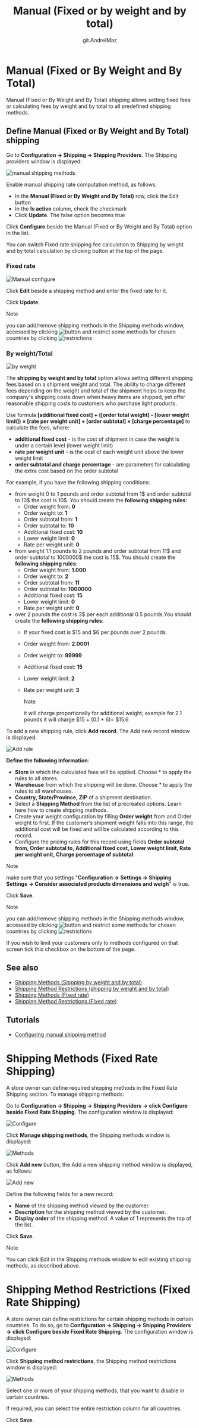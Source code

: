 ﻿---
title: Manual (Fixed or by weight and by total)
uid: en/getting-started/configure-shipping/shipping-providers/manual
author: git.AndreiMaz
contributors: git.rajupaladiya, git.DmitriyKulagin, git.exileDev
---

# Manual (Fixed or By Weight and By Total)

Manual (Fixed or By Weight and By Total) shipping allows setting fixed fees or calculating fees by weight and by total to all predefined shipping methods.

## Define Manual (Fixed or By Weight and By Total) shipping

Go to **Configuration → Shipping → Shipping Providers**. The Shipping providers window is displayed:

![manual shipping methods](_static/manual/manual-shipping-rate-methods.png)

Enable manual shipping rate computation method, as follows:

* In the **Manual (Fixed or By Weight and By Total)** row, click the Edit button
* In the **Is active** column, check the checkmark
* Click **Update**. The false option becomes true

Click **Configure** beside the Manual (Fixed or By Weight and By Total) option in the list.

You can switch Fixed rate shipping fee calculation to Shipping by weight and by total calculation by clicking button at the top of the page.

### Fixed rate

![Manual configure](_static/manual/manual-shipping-confugure.png)

Click **Edit** beside a shipping method and enter the fixed rate for it.

Click **Update**.

> [!NOTE]
> 
> you can add/remove shipping methods in the Shipping methods window, accessed by clicking ![button](_static/manual/manual-shipping-manage-button.png) and restrict some methods for chosen countries by clicking ![restrictions](_static/manual/manual-shipping-restrictions.png)

### By weight/Total

![by weight](_static/manual/manual-shipping-by-weight-total.png)

The **shipping by weight and by total** option allows setting different shipping fees based on a shipment weight and total. The ability to charge different fees depending on the weight and total of the shipment helps to keep the company's shipping costs down when heavy items are shipped, yet offer reasonable shipping costs to customers who purchase light products.

Use formula **[additional fixed cost] + ([order total weight] - [lower weight limit]) &times; [rate per weight unit] + [order subtotal] &times; [charge percentage]** to calculate the fees, where:

* **additional fixed cost** - is the cost of shipment in case the weight is under a certain level (lower weight limit)
* **rate per weight unit** - is the cost of each weight unit above the lower weight limit
* **order subtotal and charge percentage** - are parameters for calculating the extra cost based on the order subtotal

For example, if you have the following shipping conditions:

* from weight 0 to 1 pounds and order subtotal from 1$ and order subtotal to 10$ the cost is 10$. You should create the **following shipping rules**:
  * Order weight from: **0**
  * Order weight to: **1**
  * Order subtotal from: **1**
  * Order subtotal to: **10**
  * Additional fixed cost: **10**
  * Lower weight limit: **0**
  * Rate per weight unit: **0**
* from weight 1.1 pounds to 2 pounds and order subtotal from 11$ and order subtotal to 1000000$ the cost is 15$. You should create the **following shipping rules**:
  * Order weight from: **1.000**
  * Order weight to: **2**
  * Order subtotal from: **11**
  * Order subtotal to: **1000000**
  * Additional fixed cost: **15**
  * Lower weight limit: **0**
  * Rate per weight unit: **0**
* over 2 pounds the cost is 3$ per each additional 0.5 pounds.You should create the **following shipping rules**:
  * If your fixed cost is $15 and $6 per pounds over 2 pounds.
  * Order weight from: **2.0001**
  * Order weight to: **99999**
  * Additional fixed cost: **15**
  * Lower weight limit: **2**
  * Rate per weight unit: **3**
  
	> [!NOTE] 
	> 
	> it will charge proportionally for additional weight; 
	> example for 2.1 pounds it will charge $15 + (0.1 * 6)= $15.6

To add a new shipping rule, click **Add record**. The Add new record window is displayed:

![Add rule](_static/manual/manual-shipping-add-new.png)

**Define the following information**:

* **Store** in which the calculated fees will be applied. Choose * to apply the rules to all stores.
* **Warehouse** from which the shipping will be done. Choose * to apply the rules to all warehouses.
* **Country, State/Province, ZIP** of a shipment destination.
* Select a **Shipping Method** from the list of precreated options. Learn here how to create shipping methods.
* Create your weight configuration by filling **Order weight** from and Order weight to first. If the customer’s shipment weight falls into this range, the additional cost will be fixed and will be calculated according to this record.
* Configure the pricing rules for this record using fields **Order subtotal from, Order subtotal to, Additional fixed cost, Lower weight limit, Rate per weight unit, Charge percentage of subtotal**.

> [!NOTE]
> 
> make sure that you settings "**Configuration → Settings → Shipping Settings → Consider associated products dimensions and weigh**" is true.

Click **Save**.

> [!NOTE]
> 
> you can add/remove shipping methods in the Shipping methods window, accessed by clicking ![button](_static/manual/manual-shipping-manage-button.png) and restrict some methods for chosen countries by clicking ![restrictions](_static/manual/manual-shipping-restrictions.png)
> 
> If you wish to limit your customers only to methods configured on that screen tick this checkbox on the bottom of the page.

## See also

* [Shipping Methods (Shipping by weight and by total)](xref:en/user-guide/configuring/setting-up/shipping/providers/manual/methods)
* [Shipping Method Restrictions (shipping by weight and by total)](xref:en/user-guide/configuring/setting-up/shipping/providers/manual/restrictions)
* [Shipping Methods (Fixed rate)](xref:en/user-guide/configuring/setting-up/shipping/providers/manual/fixed-rate-methods)
* [Shipping Method Restrictions (Fixed rate)](xref:en/user-guide/configuring/setting-up/shipping/providers/manual/fixed-rate-restrictions)

## Tutorials

* [Configuring manual shipping method](https://www.youtube.com/watch?v=1nYj0NqVUWw&t=8s)














# Shipping Methods (Fixed Rate Shipping)

A store owner can define required shipping methods in the Fixed Rate Shipping section. To manage shipping methods:

Go to **Configuration → Shipping → Shipping Providers → click Configure beside Fixed Rate Shipping**. The configuration window is displayed:

![Configure](_static/fixed-rate-methods/fixed-rate-configure.png)

Click **Manage shipping methods**, the Shipping methods window is displayed:

![Methods](_static/fixed-rate-methods/fixed-rate-methods.png)

Click **Add new** button, the Add a new shipping method window is displayed, as follows:

![Add new](_static/fixed-rate-methods/fixed-rate-methods-add-new.png)

Define the following fields for a new record:

* **Name** of the shipping method viewed by the customer.
* **Description** for the shipping method viewed by the customer.
* **Display order** of the shipping method. A value of 1 represents the top of the list.

Click **Save**.

> [!NOTE]
> 
> You can click Edit in the Shipping methods window to edit existing shipping methods, as described above.








# Shipping Method Restrictions (Fixed Rate Shipping)

A store owner can define restrictions for certain shipping methods in certain countries. To do so, go to **Configuration → Shipping → Shipping Providers → click Configure beside Fixed Rate Shipping**. The configuration window is displayed:

![Configure](_static/fixed-rate-restrictions/fixed-rate-restrictions-configure.png)

Click **Shipping method restrictions**, the Shipping method restrictions window is displayed:

![Methods](_static/fixed-rate-restrictions/fixed-rate-restrictions-methods.png)

Select one or more of your shipping methods, that you want to disable in certain countries.

If required, you can select the entire restriction column for all countries.

Click **Save**.






